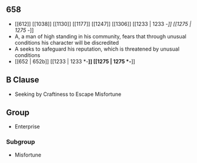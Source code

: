 ## 658
- [[612]] [[1038]] [[1130]] [[1177]] [[1247]] [[1306]] [[1233 | 1233 -*]] [[1275 | 1275 -*]] 
- A, a man of high standing in his community, fears that through unusual conditions his character will be discredited
- A seeks to safeguard his reputation, which is threatened by unusual conditions
- [[652 | 652b]] [[1233 | 1233 *-**]] [[1275 | 1275 *-**]] 

## B Clause
- Seeking by Craftiness to Escape Misfortune

## Group
- Enterprise

### Subgroup
- Misfortune

